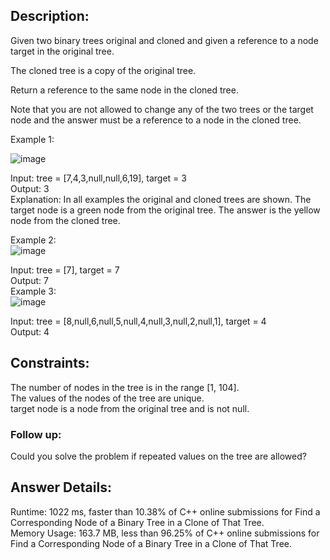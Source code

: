 ## Description:  
Given two binary trees original and cloned and given a reference to a node target in the original tree.
  
The cloned tree is a copy of the original tree.
  
Return a reference to the same node in the cloned tree.
  
Note that you are not allowed to change any of the two trees or the target node and the answer must be a reference to a node in the cloned tree.
  
   

Example 1:
  
![image](https://user-images.githubusercontent.com/56119216/175939751-3360bde8-d986-493b-916a-e4144192121d.png)

Input: tree = [7,4,3,null,null,6,19], target = 3  
Output: 3  
Explanation: In all examples the original and cloned trees are shown. The target node is a green node from the original tree. The answer is the yellow node from the cloned tree.
    
Example 2:  
![image](https://user-images.githubusercontent.com/56119216/175939768-07c92bb7-51eb-4acb-a99d-1bb48529b7a3.png)


Input: tree = [7], target =  7  
Output: 7      
Example 3:  
![image](https://user-images.githubusercontent.com/56119216/175939791-b72879b3-5191-44ce-8b55-a0d037131c01.png)


Input: tree = [8,null,6,null,5,null,4,null,3,null,2,null,1], target = 4  
Output: 4  
     

## Constraints:

The number of nodes in the tree is in the range [1, 104].  
The values of the nodes of the tree are unique.  
target node is a node from the original tree and is not null.  
   
  
### Follow up:  
Could you solve the problem if repeated values on the tree are allowed?  

## Answer Details:  
Runtime: 1022 ms, faster than 10.38% of C++ online submissions for Find a Corresponding Node of a Binary Tree in a Clone of That Tree.  
Memory Usage: 163.7 MB, less than 96.25% of C++ online submissions for Find a Corresponding Node of a Binary Tree in a Clone of That Tree.  
